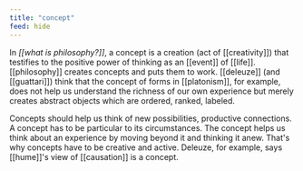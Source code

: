 ```yaml
---
title: "concept"
feed: hide
---
```


In _[[what is philosophy?]]_, a concept is a creation (act of [[creativity]]) that testifies to the positive power of thinking as an [[event]] of [[life]]. [[philosophy]] creates concepts and puts them to work. [[deleuze]] (and [[guattari]]) think that the concept of forms in [[platonism]], for example, does not help us understand the richness of our own experience but merely creates abstract objects which are ordered, ranked, labeled. 

Concepts should help us think of new possibilities, productive connections. A concept has to be particular to its circumstances. The concept helps us think about an experience by moving beyond it and thinking it anew. That's why concepts have to be creative and active. Deleuze, for example, says [[hume]]'s view of [[causation]] is a concept. 